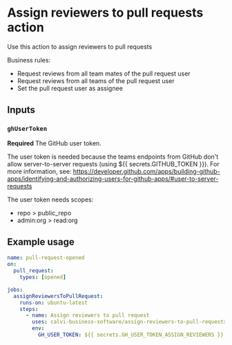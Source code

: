 # Assign reviewers to pull requests action

Use this action to assign reviewers to pull requests

Business rules:
* Request reviews from all team mates of the pull request user
* Request reviews from all teams of the pull request user
* Set the pull request user as assignee

## Inputs

### `ghUserToken`

**Required** The GitHub user token.

The user token is needed because the teams endpoints from GitHub don't allow server-to-server requests (using ${{ secrets.GITHUB_TOKEN }}). For more information, see: https://developer.github.com/apps/building-github-apps/identifying-and-authorizing-users-for-github-apps/#user-to-server-requests

The user token needs scopes:
* repo > public_repo
* admin:org > read:org

## Example usage

```yaml
name: pull-request-opened
on:
  pull_request:
    types: [opened]

jobs:
  assignReviewersToPullRequest:
    runs-on: ubuntu-latest
    steps:
      - name: Assign reviewers to pull request
        uses: calvi-business-software/assign-reviewers-to-pull-requests@v1
        env:
          GH_USER_TOKEN: ${{ secrets.GH_USER_TOKEN_ASSIGN_REVIEWERS }}
```
